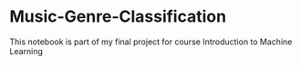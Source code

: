 # Music-Genre-Classification
This notebook is part of my final project for course Introduction to Machine Learning
